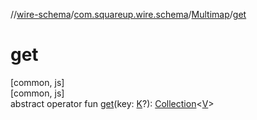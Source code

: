 //[wire-schema](../../../index.md)/[com.squareup.wire.schema](../index.md)/[Multimap](index.md)/[get](get.md)

# get

[common, js]\
[common, js]\
abstract operator fun [get](get.md)(key: [K](index.md)?): [Collection](https://kotlinlang.org/api/latest/jvm/stdlib/kotlin.collections/-collection/index.html)&lt;[V](index.md)&gt;
